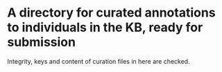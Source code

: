 # A directory for curated annotations to individuals in the KB, ready for submission

Integrity, keys and content of curation files in here are checked.
